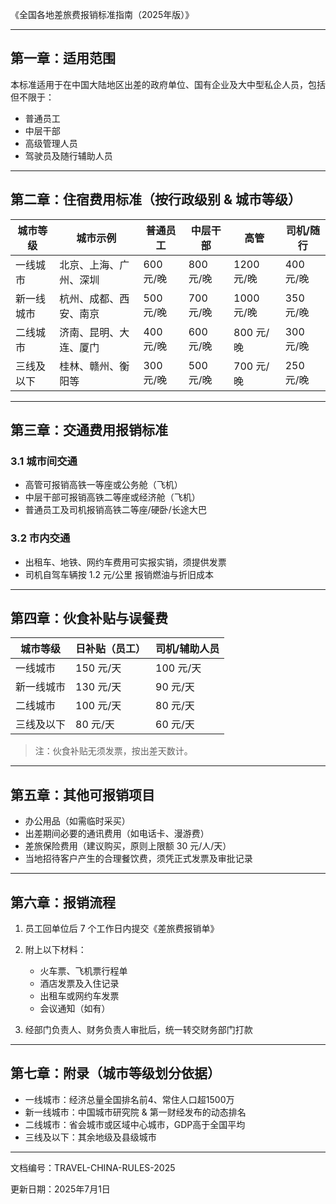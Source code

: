 《全国各地差旅费报销标准指南（2025年版）》

---

## **第一章：适用范围**

本标准适用于在中国大陆地区出差的政府单位、国有企业及大中型私企人员，包括但不限于：

- 普通员工
- 中层干部
- 高级管理人员
- 驾驶员及随行辅助人员

---

## **第二章：住宿费用标准（按行政级别 & 城市等级）**

| **城市等级** | **城市示例**           | **普通员工** | **中层干部** | **高管**   | **司机/随行** |
| ------------ | ---------------------- | ------------ | ------------ | ---------- | ------------- |
| 一线城市     | 北京、上海、广州、深圳 | 600 元/晚    | 800 元/晚    | 1200 元/晚 | 400 元/晚     |
| 新一线城市   | 杭州、成都、西安、南京 | 500 元/晚    | 700 元/晚    | 1000 元/晚 | 350 元/晚     |
| 二线城市     | 济南、昆明、大连、厦门 | 400 元/晚    | 600 元/晚    | 800 元/晚  | 300 元/晚     |
| 三线及以下   | 桂林、赣州、衡阳等     | 300 元/晚    | 500 元/晚    | 700 元/晚  | 250 元/晚     |

---

## **第三章：交通费用报销标准**

### **3.1 城市间交通**

- 高管可报销高铁一等座或公务舱（飞机）
- 中层干部可报销高铁二等座或经济舱（飞机）
- 普通员工及司机报销高铁二等座/硬卧/长途大巴

### **3.2 市内交通**

- 出租车、地铁、网约车费用可实报实销，须提供发票
- 司机自驾车辆按 1.2 元/公里 报销燃油与折旧成本

---

## **第四章：伙食补贴与误餐费**

| **城市等级** | **日补贴（员工）** | **司机/辅助人员** |
| ------------ | ------------------ | ----------------- |
| 一线城市     | 150 元/天          | 100 元/天         |
| 新一线城市   | 130 元/天          | 90 元/天          |
| 二线城市     | 100 元/天          | 80 元/天          |
| 三线及以下   | 80 元/天           | 60 元/天          |

> 注：伙食补贴无须发票，按出差天数计。

---

## **第五章：其他可报销项目**

- 办公用品（如需临时采买）
- 出差期间必要的通讯费用（如电话卡、漫游费）
- 差旅保险费用（建议购买，原则上限额 30 元/人/天）
- 当地招待客户产生的合理餐饮费，须凭正式发票及审批记录

---

## **第六章：报销流程**

1. 员工回单位后 7 个工作日内提交《差旅费报销单》

2. 附上以下材料：
   - 火车票、飞机票行程单
   - 酒店发票及入住记录
   - 出租车或网约车发票
   - 会议通知（如有）

3. 经部门负责人、财务负责人审批后，统一转交财务部门打款

---

## **第七章：附录（城市等级划分依据）**

- 一线城市：经济总量全国排名前4、常住人口超1500万
- 新一线城市：中国城市研究院 & 第一财经发布的动态排名
- 二线城市：省会城市或区域中心城市，GDP高于全国平均
- 三线及以下：其余地级及县级城市

---

文档编号：TRAVEL-CHINA-RULES-2025

更新日期：2025年7月1日
